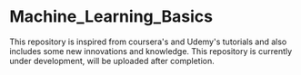 # Machine_Learning_Basics
This repository is inspired from coursera's and Udemy's tutorials and also includes some new innovations and knowledge. 
This repository is currently under development, will be uploaded after completion.
